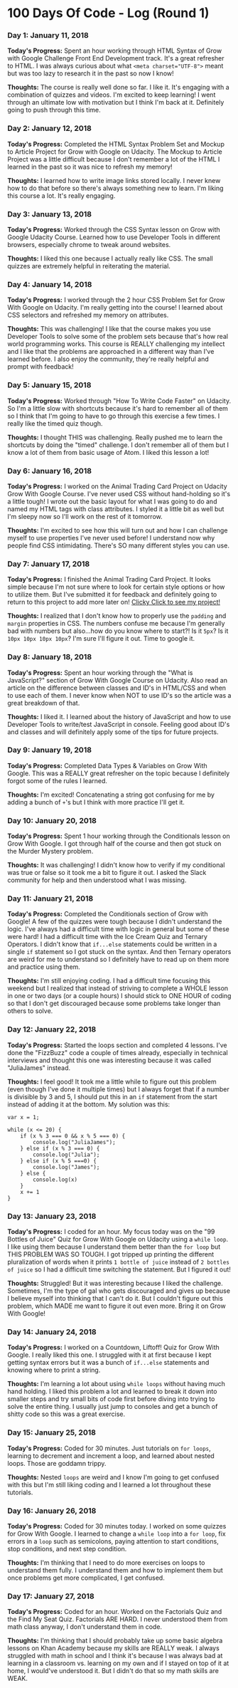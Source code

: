# 100 Days Of Code - Log (Round 1)

### Day 1: January 11, 2018

**Today's Progress:** Spent an hour working through HTML Syntax of Grow with Google Challenge Front End Development track. It's a great refresher to HTML. I was always curious about what ```<meta charset="UTF-8">``` meant but was too lazy to research it in the past so now I know!

**Thoughts:** The course is really well done so far. I like it. It's engaging with a combination of quizzes and videos. I'm excited to keep learning! I went through an ultimate low with motivation but I think I'm back at it. Definitely going to push through this time.

### Day 2: January 12, 2018

**Today's Progress:** Completed the HTML Syntax Problem Set and Mockup to Article Project for Grow with Google on Udacity. The Mockup to Article Project was a little difficult because I don't remember a lot of the HTML I learned in the past so it was nice to refresh my memory!

**Thoughts:** I learned how to write image links stored locally. I never knew how to do that before so there's always something new to learn. I'm liking this course a lot. It's really engaging.

### Day 3: January 13, 2018

**Today's Progress:** Worked through the CSS Syntax lesson on Grow with Google Udacity Course. Learned how to use Developer Tools in different browsers, especially chrome to tweak around websites.

**Thoughts:** I liked this one because I actually really like CSS. The small quizzes are extremely helpful in reiterating the material.

### Day 4: January 14, 2018

**Today's Progress:** I worked through the 2 hour CSS Problem Set for Grow With Google on Udacity. I'm really getting into the course! I learned about CSS selectors and refreshed my memory on attributes.

**Thoughts:** This was challenging! I like that the course makes you use Developer Tools to solve some of the problem sets because that's how real world programming works. This course is REALLY challenging my intellect and I like that the problems are approached in a different way than I've learned before. I also enjoy the community, they're really helpful and prompt with feedback!

### Day 5: January 15, 2018

**Today's Progress:** Worked through "How To Write Code Faster" on Udacity. So I'm a little slow with shortcuts because it's hard to remember all of them so I think that I'm going to have to go through this exercise a few times. I really like the timed quiz though.

**Thoughts:** I thought THIS was challenging. Really pushed me to learn the shortcuts by doing the "timed" challenge. I don't remember all of them but I know a lot of them from basic usage of Atom. I liked this lesson a lot!

### Day 6: January 16, 2018

**Today's Progress:** I worked on the Animal Trading Card Project on Udacity Grow With Google Course. I've never used CSS without hand-holding so it's a little tough! I wrote out the basic layout for what I was going to do and named my HTML tags with class attributes. I styled it a little bit as well but I'm sleepy now so I'll work on the rest of it tomorrow.

**Thoughts:** I'm excited to see how this will turn out and how I can challenge myself to use properties I've never used before! I understand now why people find CSS intimidating. There's SO many different styles you can use.

### Day 7: January 17, 2018

**Today's Progress:** I finished the Animal Trading Card Project. It looks simple because I'm not sure where to look for certain style options or how to utilize them. But I've submitted it for feedback and definitely going to return to this project to add more later on! [Clicky Click to see my project!](https://codepen.io/zahra-io/pen/WdYoqy)

**Thoughts:** I realized that I don't know how to properly use the ```padding``` and ```margin``` properties in CSS. The numbers confuse me because I'm generally bad with numbers but also...how do you know where to start?! Is it ```5px```? Is it ```10px 10px 10px 10px```? I'm sure I'll figure it out. Time to google it.

### Day 8: January 18, 2018

**Today's Progress:** Spent an hour working through the "What is JavaScript?" section of Grow With Google Course on Udacity. Also read an article on the difference between classes and ID's in HTML/CSS and when to use each of them. I never know when NOT to use ID's so the article was a great breakdown of that.

**Thoughts:** I liked it. I learned about the history of JavaScript and how to use Developer Tools to write/test JavaScript in console. Feeling good about ID's and classes and will definitely apply some of the tips for future projects.

### Day 9: January 19, 2018

**Today's Progress:** Completed Data Types & Variables on Grow With Google. This was a REALLY great refresher on the topic because I definitely forgot some of the rules I learned.

**Thoughts:** I'm excited! Concatenating a string got confusing for me by adding a bunch of ```+```'s but I think with more practice I'll get it.

### Day 10: January 20, 2018

**Today's Progress:** Spent 1 hour working through the Conditionals lesson on Grow With Google. I got through half of the course and then got stuck on the Murder Mystery problem.

**Thoughts:** It was challenging! I didn't know how to verify if my conditional was true or false so it took me a bit to figure it out. I asked the Slack community for help and then understood what I was missing.

### Day 11: January 21, 2018

**Today's Progress:** Completed the Conditionals section of Grow with Google! A few of the quizzes were tough because I didn't understand the logic. I've always had a difficult time with logic in general but some of these were hard! I had a difficult time with the Ice Cream Quiz and Ternary Operators. I didn't know that ```if...else``` statements could be written in a single ```if``` statement so I got stuck on the syntax. And then Ternary operators are weird for me to understand so I definitely have to read up on them more and practice using them.

**Thoughts:** I'm still enjoying coding. I had a difficult time focusing this weekend but I realized that instead of striving to complete a WHOLE lesson in one or two days (or a couple hours) I should stick to ONE HOUR of coding so that I don't get discouraged because some problems take longer than others to solve.

### Day 12: January 22, 2018

**Today's Progress:** Started the loops section and completed 4 lessons. I've done the "FizzBuzz" code a couple of times already, especially in technical interviews and thought this one was interesting because it was called "JuliaJames" instead.

**Thoughts:** I feel good! It took me a little while to figure out this problem (even though I've done it multiple times) but I always forget that if a number is divisible by 3 and 5, I should put this in an ```if``` statement from the start instead of adding it at the bottom. My solution was this:

```
var x = 1;

while (x <= 20) {
    if (x % 3 === 0 && x % 5 === 0) {
        console.log("JuliaJames");
    } else if (x % 3 === 0) {
        console.log("Julia");
    } else if (x % 5 ===0) {
        console.log("James");
    } else {
        console.log(x)
    }
    x += 1
}
```

### Day 13: January 23, 2018

**Today's Progress:** I coded for an hour. My focus today was on the "99 Bottles of Juice" Quiz for Grow With Google on Udacity using a ```while loop```. I like using them because I understand them better than the ```for loop``` but THIS PROBLEM WAS SO TOUGH. I got tripped up printing the different pluralization of words when it prints ```1 bottle of juice``` instead of ```2 bottles of juice``` so I had a difficult time switching the statement. But I figured it out!

**Thoughts:** Struggled! But it was interesting because I liked the challenge. Sometimes, I'm the type of gal who gets discouraged and gives up because I believe myself into thinking that I can't do it. But I couldn't figure out this problem, which MADE me want to figure it out even more. Bring it on Grow With Google!

### Day 14: January 24, 2018

**Today's Progress:** I worked on a Countdown, Liftoff! Quiz for Grow With Google. I really liked this one. I struggled with it at first because I kept getting syntax errors but it was a bunch of ```if...else``` statements and knowing where to print a string.  

**Thoughts:** I'm learning a lot about using ```while loops``` without having much hand holding. I liked this problem a lot and learned to break it down into smaller steps and try small bits of code first before diving into trying to solve the entire thing. I usually just jump to consoles and get a bunch of shitty code so this was a great exercise.

### Day 15: January 25, 2018

**Today's Progress:** Coded for 30 minutes. Just tutorials on ```for loops```, learning to decrement and increment a loop, and learned about nested loops. Those are goddamn trippy.

**Thoughts:** Nested ```loops``` are weird and I know I'm going to get confused with this but I'm still liking coding and I learned a lot throughout these tutorials.

### Day 16: January 26, 2018

**Today's Progress:** Coded for 30 minutes today. I worked on some quizzes for Grow With Google. I learned to change a ```while loop``` into a ```for loop```, fix errors in a ```loop``` such as semicolons, paying attention to start conditions, stop conditions, and next step condition.

**Thoughts:** I'm thinking that I need to do more exercises on loops to understand them fully. I understand them and how to implement them but once problems get more complicated, I get confused.

### Day 17: January 27, 2018

**Today's Progress:** Coded for an hour. Worked on the Factorials Quiz and the Find My Seat Quiz. Factorials ARE HARD. I never understood them from math class anyway, I don't understand them in code.

**Thoughts:** I'm thinking that I should probably take up some basic algebra lessons on Khan Academy because my skills are REALLY weak. I always struggled with math in school and I think it's because I was always bad at learning in a classroom vs. learning on my own and if I stayed on top of it at home, I would've understood it. But I didn't do that so my math skills are WEAK.
